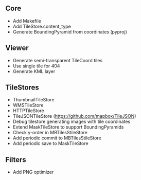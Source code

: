 Core
----

* Add Makefile
* Add TileStore.content_type
* Generate BoundingPyramid from coordinates (pyproj)

Viewer
------

* Generate semi-transparent TileCoord tiles
* Use single tile for 404
* Generate KML layer

TileStores
----------

* ThumbnailTileStore
* WMSTileStore
* HTTPTileStore
* TileJSONTileStore (https://github.com/mapbox/TileJSON)
* Debug tilestore generating images with tile coordinates
* Extend MaskTileStore to support BoundingPyramids
* Check y-order in MBTilesStileStore
* Add periodic commit to MBTilesStileStore
* Add periodic save to MaskTileStore

Filters
-------

* Add PNG optimizer

